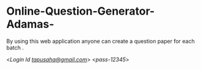 # Online-Question-Generator-Adamas-
By  using this web application anyone can create a question paper for each batch .












<*Login Id tapusaha@gmail.com*>
<*pass-12345*>
